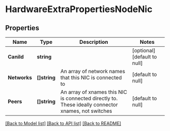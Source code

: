 # HardwareExtraPropertiesNodeNic

## Properties
Name | Type | Description | Notes
------------ | ------------- | ------------- | -------------
**CaniId** | **string** |  | [optional] [default to null]
**Networks** | **[]string** | An array of network names that this NIC is connected to | [default to null]
**Peers** | **[]string** | An array of xnames this NIC is connected directly to.  These ideally connector xnames, not switches | [default to null]

[[Back to Model list]](../README.md#documentation-for-models) [[Back to API list]](../README.md#documentation-for-api-endpoints) [[Back to README]](../README.md)

